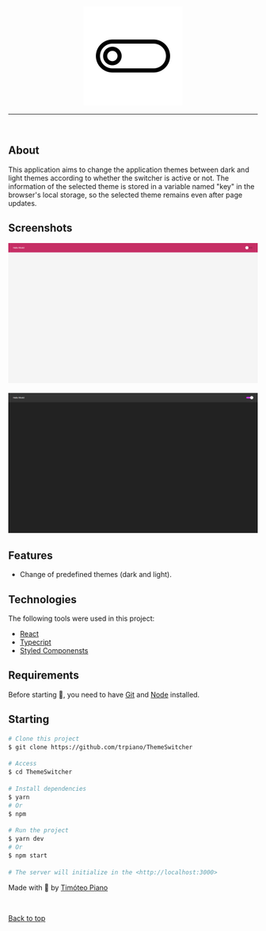 <div align="center" id="top"> 
  <img src="./src/assets/icons/icon.png" alt="Switcher Icon" />
</div>

<hr/>
<br>

## About

This application aims to change the application themes between dark and light themes according to whether the switcher is active or not. The information of the selected theme is stored in a variable named "key" in the browser's local storage, so the selected theme remains even after page updates.

## Screenshots

<div align="center" id="top"> 
  <img src="./src/assets/img/light_theme.png" alt="Light Theme" />
</div>
<br/>
<div align="center" id="top"> 
  <img src="./src/assets/img/dark_theme.png" alt="Dark Theme" />
</div>

## Features

- Change of predefined themes (dark and light).

## Technologies

The following tools were used in this project:

- [React](https://pt-br.reactjs.org/)
- [Typecript](https://www.typescriptlang.org/)
- [Styled Componensts](https://styled-components.com/)

## Requirements

Before starting 🏁, you need to have [Git](https://git-scm.com) and [Node](https://nodejs.org/en/) installed.

## Starting

```bash
# Clone this project
$ git clone https://github.com/trpiano/ThemeSwitcher

# Access
$ cd ThemeSwitcher

# Install dependencies
$ yarn
# Or
$ npm

# Run the project
$ yarn dev
# Or
$ npm start

# The server will initialize in the <http://localhost:3000>
```

Made with 💜 by <a href="https://github.com/trpiano" target="_blank">Timóteo Piano</a>

&#xa0;

<a href="#top">Back to top</a>
